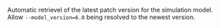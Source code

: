 Automatic retrievel of the latest patch version for the simulation model.
Allow `--model_version=6.0` being resolved to the newest version.
